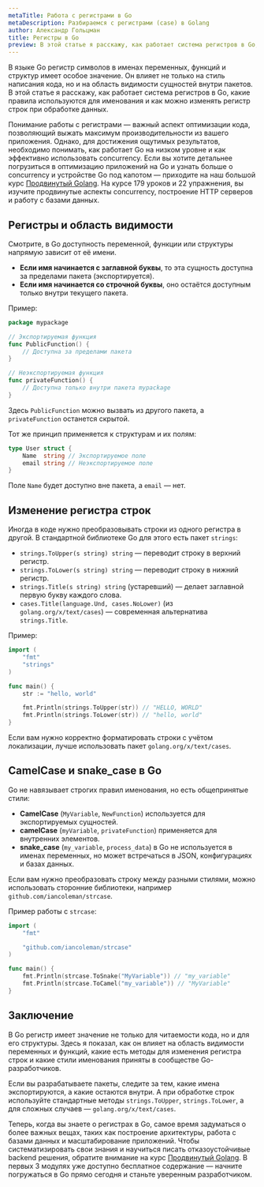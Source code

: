 ```yaml
---
metaTitle: Работа с регистрами в Go
metaDescription: Разбираемся c регистрами (case) в Golang
author: Александр Гольцман
title: Регистры в Go
preview: В этой статье я расскажу, как работает система регистров в Go, какие правила используются для именования и как можно изменять регистр строк при обработке данных.
---
```


В языке Go регистр символов в именах переменных, функций и структур имеет особое значение. Он влияет не только на стиль написания кода, но и на область видимости сущностей внутри пакетов. В этой статье я расскажу, как работает система регистров в Go, какие правила используются для именования и как можно изменять регистр строк при обработке данных.

Понимание работы с регистрами — важный аспект оптимизации кода, позволяющий выжать максимум производительности из вашего приложения. Однако, для достижения ощутимых результатов, необходимо понимать, как работает Go на низком уровне и как эффективно использовать concurrency. Если вы хотите детальнее погрузиться в оптимизацию приложений на Go и узнать больше о concurrency и устройстве Go под капотом — приходите на наш большой курс [Продвинутый Golang](https://purpleschool.ru/course/go-advanced?utm_source=knowledgebase&utm_medium=text&utm_campaign=registri-v-go). На курсе 179 уроков и 22 упражнения, вы изучите продвинутые аспекты concurrency, построение HTTP серверов и работу с базами данных.

## **Регистры и область видимости**

Смотрите, в Go доступность переменной, функции или структуры напрямую зависит от её имени.

- **Если имя начинается с заглавной буквы**, то эта сущность доступна за пределами пакета (экспортируется).
- **Если имя начинается со строчной буквы**, оно остаётся доступным только внутри текущего пакета.

Пример:

```go
package mypackage

// Экспортируемая функция
func PublicFunction() {
    // Доступна за пределами пакета
}

// Неэкспортируемая функция
func privateFunction() {
    // Доступна только внутри пакета mypackage
}
```

Здесь `PublicFunction` можно вызвать из другого пакета, а `privateFunction` останется скрытой.

Тот же принцип применяется к структурам и их полям:

```go
type User struct {
    Name  string // Экспортируемое поле
    email string // Неэкспортируемое поле
}
```

Поле `Name` будет доступно вне пакета, а `email` — нет.

## **Изменение регистра строк**

Иногда в коде нужно преобразовывать строки из одного регистра в другой. В стандартной библиотеке Go для этого есть пакет `strings`:

- `strings.ToUpper(s string) string` — переводит строку в верхний регистр.
- `strings.ToLower(s string) string` — переводит строку в нижний регистр.
- `strings.Title(s string) string` (устаревший) — делает заглавной первую букву каждого слова.
- `cases.Title(language.Und, cases.NoLower)` (из `golang.org/x/text/cases`) — современная альтернатива `strings.Title`.

Пример:

```go
import (
    "fmt"
    "strings"
)

func main() {
    str := "hello, world"

    fmt.Println(strings.ToUpper(str)) // "HELLO, WORLD"
    fmt.Println(strings.ToLower(str)) // "hello, world"
}
```

Если вам нужно корректно форматировать строки с учётом локализации, лучше использовать пакет `golang.org/x/text/cases`.

## **CamelCase и snake_case в Go**

Go не навязывает строгих правил именования, но есть общепринятые стили:

- **CamelCase** (`MyVariable`, `NewFunction`) используется для экспортируемых сущностей.
- **camelCase** (`myVariable`, `privateFunction`) применяется для внутренних элементов.
- **snake_case** (`my_variable`, `process_data`) в Go не используется в именах переменных, но может встречаться в JSON, конфигурациях и базах данных.

Если вам нужно преобразовать строку между разными стилями, можно использовать сторонние библиотеки, например `github.com/iancoleman/strcase`.

Пример работы с `strcase`:

```go
import (
    "fmt"

    "github.com/iancoleman/strcase"
)

func main() {
    fmt.Println(strcase.ToSnake("MyVariable")) // "my_variable"
    fmt.Println(strcase.ToCamel("my_variable")) // "MyVariable"
}
```

## **Заключение**

В Go регистр имеет значение не только для читаемости кода, но и для его структуры. Здесь я показал, как он влияет на область видимости переменных и функций, какие есть методы для изменения регистра строк и какие стили именования приняты в сообществе Go-разработчиков.

Если вы разрабатываете пакеты, следите за тем, какие имена экспортируются, а какие остаются внутри. А при обработке строк используйте стандартные методы `strings.ToUpper`, `strings.ToLower`, а для сложных случаев — `golang.org/x/text/cases`.

Теперь, когда вы знаете о регистрах в Go, самое время задуматься о более важных вещах, таких как построение архитектуры, работа с базами данных и масштабирование приложений. Чтобы систематизировать свои знания и научиться писать отказоустойчивые backend решения, обратите внимание на курс [Продвинутый Golang](https://purpleschool.ru/course/go-advanced?utm_source=knowledgebase&utm_medium=text&utm_campaign=registri-v-go). В первых 3 модулях уже доступно бесплатное содержание — начните погружаться в Go прямо сегодня и станьте уверенным разработчиком.
